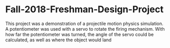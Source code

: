# Fall-2018-Freshman-Design-Project

This project was a demonstration of a projectile motion physics simulation.
A potentiometer was used with a servo to rotate the firing mechanism. With how far the potentiometer was turned, the angle of the servo could be calculated, as well as where the object would land
